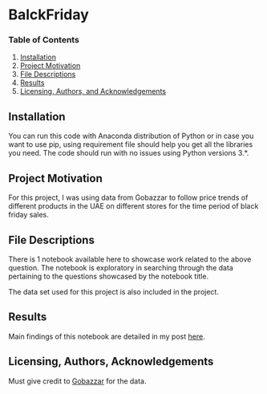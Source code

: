 # BalckFriday

### Table of Contents

1. [Installation](#installation)
2. [Project Motivation](#motivation)
3. [File Descriptions](#files)
4. [Results](#results)
5. [Licensing, Authors, and Acknowledgements](#licensing)

## Installation <a name="installation"></a>

You can run this code with Anaconda distribution of Python or in case you want to use pip, using requirement file should help you get all the libraries you need.  The code should run with no issues using Python versions 3.*. 

## Project Motivation<a name="motivation"></a>

For this project, I was using data from Gobazzar to follow price trends of different products in the UAE on different stores for the time period of black friday sales.


## File Descriptions <a name="files"></a>

There is 1 notebook available here to showcase work related to the above question.  The notebook is exploratory in searching through the data pertaining to the questions showcased by the notebook title.  

The data set used for this project is also included in the project.

## Results<a name="results"></a>

Main findings of this notebook are detailed in my post [here](https://mtuseeq.medium.com/).

## Licensing, Authors, Acknowledgements<a name="licensing"></a>

Must give credit to [Gobazzar](https://www.gobazzar.com/) for the data.  
